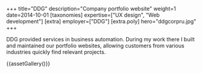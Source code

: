+++
title="DDG"
description="Company portfolio website"
weight=1
date=2014-10-01
[taxonomies]
expertise=["UX design", "Web development"]
[extra]
employer=["DDG"]
[extra.poly]
hero="ddgcorpru.jpg"
+++

DDG provided services in business automation. During my work there I built and maintained our portfolio websites, allowing customers from various industries quickly find relevant projects.

{{assetGallery()}}